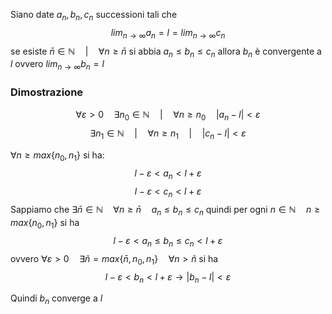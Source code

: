 Siano date $a_{n}, b_{n}, c_{n}$ successioni  tali che 
$$lim_{n \to \infty}{a_{n}}=l=lim_{n \to \infty}{c_{n}}$$
se esiste $\bar{n} \in \mathbb{N} \quad | \quad \forall n \geq\bar{n}$  si abbia $a_{n} \leq b_{n} \leq c_{n}$
allora $b_{n}$ è convergente a $l$ ovvero $lim_{n \to \infty}{b_{n}}=l$

### Dimostrazione
$$\forall \varepsilon >0 \quad \exists n_{0} \in \mathbb{N} \quad |\quad \forall n \geq n_{0} \quad |a_{n}-l| < \varepsilon$$
$$\exists n_{1} \in \mathbb{N} \quad | \quad \forall n \geq n_{1}\quad | \quad |c_{n} -l| < \varepsilon$$

$\forall n \geq max\{n_0,n_1\}$ si ha:
$$l-\varepsilon < a_{n}< l+\varepsilon$$$$l-\varepsilon < c_{n}< l+\varepsilon$$
Sappiamo che $\exists \bar{n} \in \mathbb{N} \quad \forall n \geq \bar{n} \quad a_{n}\leq b_{n} \leq c_{n}$ 
quindi per ogni $n\in \mathbb{N} \quad n \geq max\{n_{0},n_{1}\}$ si ha
$$l-\varepsilon < a_{n} \leq b_{n} \leq c_{n} < l + \varepsilon$$
ovvero $\forall \varepsilon >0 \quad \exists \tilde{n}=max\{\bar{n},n_{0},n_{1}\} \quad \forall n > \tilde{n}$ si ha
$$l-\varepsilon < b_{n}<l+\varepsilon \rightarrow |b_{n}-l|<\varepsilon$$

Quindi $b_{n}$ converge a $l$


